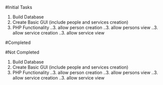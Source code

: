 #Initial Tasks
1. Build Database
2. Create Basic GUI (include people and services creation)
3. PHP Functionality
..3. allow person creation
..3. allow persons view
..3. allow service creation
..3. allow service view

#Completed 



#Not Completed
1. Build Database
2. Create Basic GUI (include people and services creation)
3. PHP Functionality
..3. allow person creation
..3. allow persons view
..3. allow service creation
..3. allow service view
